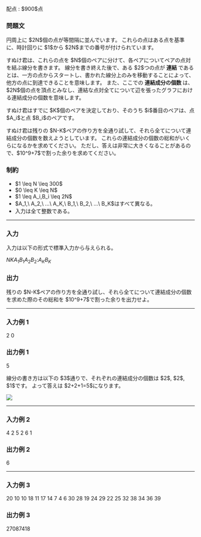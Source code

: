 
<div>

<span>

<span>

<p>
配点 : $900$点
</p>

<div>

<section>

### **問題文**

<p>
円周上に $2N$個の点が等間隔に並んでいます。
これらの点はある点を基準に、時計回りに $1$から $2N$までの番号が付けられています。
</p>

<p>
すぬけ君は、これらの点を $N$個のペアに分けて、各ペアについてペアの点対を結ぶ線分を書きます。
線分を書き終えた後で、ある $2$つの点が
<strong>
連結
</strong>
であるとは、一方の点からスタートし、書かれた線分上のみを移動することによって、他方の点に到達できることを意味します。
また、ここでの
<strong>
連結成分の個数
</strong>
は、$2N$個の点を頂点とみなし、連結な点対全てについて辺を張ったグラフにおける連結成分の個数を意味します。
</p>

<p>
すぬけ君はすでに $K$個のペアを決定しており、そのうち $i$番目のペアは、点 $A_i$と点 $B_i$のペアです。
</p>

<p>
すぬけ君は残りの $N-K$ペアの作り方を全通り試して、それら全てについて連結成分の個数を数えようとしています。
これらの連結成分の個数の総和がいくらになるかを求めてください。
ただし、答えは非常に大きくなることがあるので、$10^9+7$で割った余りを求めてください。
</p>

</section>

</div>

<div>

<section>

### **制約**

<ul>

<li>
$1 \leq N \leq 300$
</li>

<li>
$0 \leq K \leq N$
</li>

<li>
$1 \leq A_i,B_i \leq 2N$
</li>

<li>
$A_1,\ A_2,\ ...\ A_K,\ B_1,\ B_2,\ ...\ B_K$はすべて異なる。
</li>

<li>
入力は全て整数である。
</li>

</ul>

</section>

</div>

---

<div>

<div>

<section>

### **入力**

<p>
入力は以下の形式で標準入力から与えられる。
</p>

<div>

$N$$K$$A_1$$B_1$$A_2$$B_2$$:$$A_K$$B_K$
</div>

</section>

</div>

<div>

<section>

### **出力**

<p>
残りの $N-K$ペアの作り方を全通り試し、それら全てについて連結成分の個数を求めた際のその総和を $10^9+7$で割った余りを出力せよ。
</p>

</section>

</div>

</div>

---

<div>

<section>

### **入力例 1**

<div>

2 0

</div>

</section>

</div>

<div>

<section>

### **出力例 1**

<div>

5

</div>

<p>
線分の書き方は以下の $3$通りで、それぞれの連結成分の個数は $2$, $2$, $1$です。
よって答えは $2+2+1=5$になります。
</p>

<p>

<img src="https://img.atcoder.jp/agc028/b5dcbaf5c8caf26b4e7e4915954565f7.png">

</img>

</p>

</section>

</div>

---

<div>

<section>

### **入力例 2**

<div>

4 2
5 2
6 1

</div>

</section>

</div>

<div>

<section>

### **出力例 2**

<div>

6

</div>

</section>

</div>

---

<div>

<section>

### **入力例 3**

<div>

20 10
10 18
11 17
14 7
4 6
30 28
19 24
29 22
25 32
38 34
36 39

</div>

</section>

</div>

<div>

<section>

### **出力例 3**

<div>

27087418

</div>

</section>

</div>

</span>

</span>

</div>
